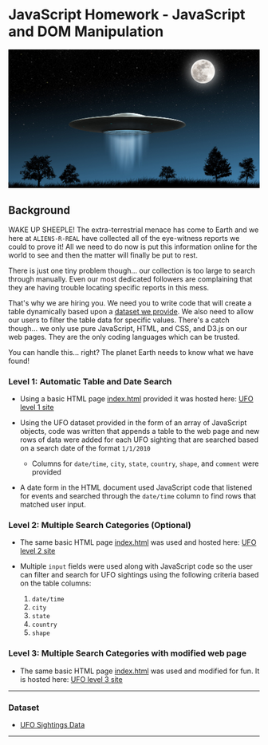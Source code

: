 # JavaScript Homework - JavaScript and DOM Manipulation

![ufo at night](UFO-level-3/static/images/earth_with_ufo_resized.jpg)
## Background

WAKE UP SHEEPLE! The extra-terrestrial menace has come to Earth and we here at `ALIENS-R-REAL` have collected all of the eye-witness reports we could to prove it! All we need to do now is put this information online for the world to see and then the matter will finally be put to rest.

There is just one tiny problem though... our collection is too large to search through manually. Even our most dedicated followers are complaining that they are having trouble locating specific reports in this mess.

That's why we are hiring you. We need you to write code that will create a table dynamically based upon a [dataset we provide](UFO-level-1/static/js/data.js). We also need to allow our users to filter the table data for specific values. There's a catch though... we only use pure JavaScript, HTML, and CSS, and D3.js on our web pages. They are the only coding languages which can be trusted.

You can handle this... right? The planet Earth needs to know what we have found!



### Level 1: Automatic Table and Date Search 

* Using a basic HTML page [index.html](UFO-level-1/index.html) provided it was hosted here: [UFO level 1 site](https://kipmadden.github.io/javascript-challenge/UFO-level-1/index.html) 

* Using the UFO dataset provided in the form of an array of JavaScript objects, code was written that appends a table to the web page and new rows of data were added for each UFO sighting that are searched based on a search date of the format `1/1/2010`

  * Columns for `date/time`, `city`, `state`, `country`, `shape`, and `comment` were provided

* A date form in the HTML document used JavaScript code that listened for events and searched through the `date/time` column to find rows that matched user input.

### Level 2: Multiple Search Categories (Optional)

* The same basic HTML page [index.html](UFO-level-2/index.html) was used and hosted here: [UFO level 2 site](https://kipmadden.github.io/javascript-challenge/UFO-level-2/index.html) 

* Multiple `input` fields were used along with JavaScript code so the user can filter and search for UFO sightings using the following criteria based on the table columns:

  1. `date/time`
  2. `city`
  3. `state`
  4. `country`
  5. `shape`

### Level 3: Multiple Search Categories with modified web page

* The same basic HTML page [index.html](UFO-level-3/index.html) was used and modified for fun. It is hosted here: [UFO level 3 site](https://kipmadden.github.io/javascript-challenge/UFO-level-3/index.html) 


- - -

### Dataset

* [UFO Sightings Data](static/js/data.js)

- - -

